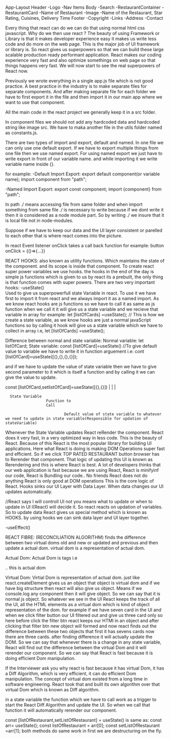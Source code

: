 App-Layout
  Header
    -Logo
    -Nav Items
  Body
    -Search
    -RestaurantContainer
      -RestaurantCard
        -Name of Restaurant
        -Image
        -Name of the Restaurant, Star Rating, Cuisines, Delivery Time
  Footer
    -Copyright
    -Links
    -Address
    -Contact


Every thing that react can do we can do that using normal html css javascript. Why do we then use react ? The beauty of using Framework or Library is that it makes developer experience easy it makes us write less code and do more on the web page. This is the major job of UI framework or library is. So react gives us superpowers so that we can build these large scalable production ready performant application. React makes our coding experience very fast and also optimize somethings on web page so that things happens very fast. We will now start to see the real superpowers of React now.

Previously we wrote everything in a single app.js file which is not good practice. A best practice in the industry is to make separate files for separate components. And after making separate file for each folder we have to first export it in the file and then import it in our main app where we want to use that component.

All the main code in the react project we generally keep it in a src folder.

In component files we should not add any hardcoded data and hardcoded string like image src. We have to maka another file in the utils folder named as constants.js.

There are two types of import and export, default and named. In one file we can only use one default export. If we have to export multiple things from one file then we use named export. For using named export we just have to write export in front of our variable name. and while importing it we write variable name inside {}.

for example:
 -Default Import Export:
   export default component(or variable name);
   import component from "path";
  
 -Named Import Export:
   export const component;
   import {component} from "path";

In path ./ means accessing file from same folder and when import something from same file ./ is necessary to write because if we dont write it then it is considered as a node module part. So by writing ./ we insure that it is local file not in node-modules.

Suppose if we have to keep our data and the UI layer consistent or parelled to each other that is where react comes into the picture.

In react Event listener onClick takes a call back function for example:
button onClick = {()=>{...}}


REACT HOOKS: also known as utility functions. Which maintains the state of the component. and its scope is inside that component.
To create react super power variables we use hooks. the hooks in the end of the day is simple js functions which is given to us by react its a prebuilt, the only thing is that function comes with super powers.
                 There are two very important hooks:
-useState()  
          Used to give us superpowerfull state   Variable in react. To use it we have first to import it from react and we always import it as a named import. As we know react hooks are js functions so we have to call it as same as js function when we call it it will give us a state variable and we recieve that variable in array for example:
let [listOfCards] =useState(); // This is how we create a state variable, as we know hooks are just a normal javaScript functions so by calling it hook will give us a state variable which we have to collect in array i.e,
let [listOfCards] =useState();

Difference between normal and state variable:
  Normal variable:
    let listOfCard;
  State variable:
    const [listOfCard]=useState() //To give default value to variable we have to write it in function arguement i.e:  cont [listOfCard]=useState([{},{},{},{}]);
  
  and if we have to update the value of state variable then we have to give second parameter to it which is itself a function and by calling it we can give the value to update.

  const [listOfCard,setlistOfCard]=useState([{},{}])
            |              |                   |
      
      State Variable  
                      Function to 
                      Call

                              Default value of state variable to whatever we need to update in state variable(Responsible for updation of stateVariable)                 
                                                            
                                      
                     
                      
                     

Whenever the State Variable updates React reRender the component. React does it very fast, in a very optimized way in less code. This is the beauty of React. Because of this React is the most popular library for building UI applications. Here what React is doing is making DOM Operations super fast and efficient. So if we click TOP RATED RESTAURANT button browser has to Rerender that component. That logic of updating this UI is known as Rerendering and this is where React is best. A lot of developers thinks that our web application is fast because we are using React, React is minifyinf our code, React is Bundling our code.. No friends React does not do anything React is only good at DOM operations This is the core logic of React. Hooks sinks our UI Layer with Data Layer. When data changes our UI updates automatically.



//React says I will controll UI not you means what to update or when to update in UI I(React) will decide it. So react reacts on updation of variables. So to update data React gives us special method which is known as HOOKS. by using hooks we can sink data layer and UI layer together.

-useEffect()

REACT FIBRE: (RECONCILIATION ALGORITHM)
finds the difference between two virtual doms old and new or updated and previous and then update a actual dom.
virtual dom is a representation of actual dom.

Actual Dom:
Actual Dom is tags i.e <div> <img>.. this is actual dom

Virtual Dom:
Virtial Dom is representation of actual dom. just like react.createElement gives us an object that object is virtual dom and if we have big structure then react will also give us object. Means if we console.log any component then it will give object. So we can say that it is normal js object. So whatever we see in the UI React keeps the track of all the UI, all the HTML elements as a virtual dom which is kind of object representation of the dom.
for example if we have seven card in the UI and when we click filter button our UI filtered out and give us three card only so here before click the filter btn react keeps our HTMl in an object and after clicking that filter btn new object will formed and now react finds out the difference between these two objects that first it has sevens cards now there are three cards. after finding difference it will actually update the DOM. So we can say that whenever there is a change in any state variable, React will find out the difference between the virtual Dom and it will rerender our component. So we can say that React is fast because it is doing efficient Dom manipulation.

If the Interviewer ask you why react is fast because it has virtual Dom, it has a Diff Algorithm, which is very efficient, it can do efficient Dom manipulation.
The concept of virtual dom existed from a long time in software engineering. React took that and built its own algorithm over that virtual Dom which is known as Diff algorithm.

in a state variable the function which we have to call work as a trigger to start the React Diff Algorithm and update the UI. So when we call that function it will automatically rerender our component.

const [listOfRestaurant,setListOfRestaurant] = useState() is same as:
const arr= useState();
const listOfRestaurant = arr[0];
const setListOfRestaurant =arr[1];
both methods do same work in first we are destructuring on the fly.